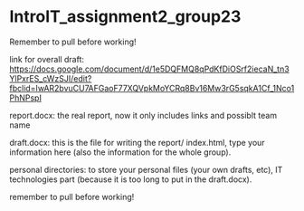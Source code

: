 # IntroIT_assignment2_group23

Remember to pull before working!

link for overall draft: 
https://docs.google.com/document/d/1e5DQFMQ8qPdKfDiOSrf2iecaN_tn3YlPxrES_cWzSJI/edit?fbclid=IwAR2bvuCU7AFGaoF77XQVpkMoYCRq8Bv16Mw3rG5sqkA1Cf_1Nco1PhNPspI

report.docx: the real report, now it only includes links and possiblt team name

draft.docx: this is the file for writing the report/ index.html, type your information here (also the information for the whole group).

personal directories: to store your personal files (your own drafts, etc), IT technologies part (because it is too long to put in the draft.docx).

remember to pull before working!
